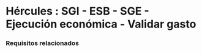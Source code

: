 # Hércules : SGI \- ESB \- SGE \- Ejecución económica \- Validar gasto



### Requisitos relacionados






